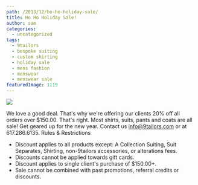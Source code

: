 ```yaml
---
path: /2013/12/ho-ho-holiday-sale/
title: Ho Ho Holiday Sale!
author: sam
categories: 
  - uncategorized
tags: 
  - 9tailors
  - bespoke suiting
  - custom shirting
  - holiday sale
  - mens fashion
  - menswear
  - menswear sale
featuredImage: 1119
---
```

[![](http://1.bp.blogspot.com/-zc5obtLemH4/Up906bBN0dI/AAAAAAAASqc/tgw7NWgHKSk/s400/sale_ad_dec2013.jpg)](http://1.bp.blogspot.com/-zc5obtLemH4/Up906bBN0dI/AAAAAAAASqc/tgw7NWgHKSk/s1600/sale_ad_dec2013.jpg)

We love a good deal. That's why we're offering our clients 20% off all orders over $150.00. That's right. Most shirts, suits, pants and coats are all sale! Get geared up for the new year. Contact us [info@9tailors.com](mailto:info@9tailors.com) or at 617.286.6135. Rules & Restrictions

*   Discount applies to all products except: A Collection Suiting, Suit Separates, Shirting, non-9tailors accessories, or alterations fees. 
*   Discounts cannot be applied towards gift cards. 
*   Discount applies to single client's purchase of $150.00+. 
*   Sale cannot be combined with past promotions, referral credits or discounts.
